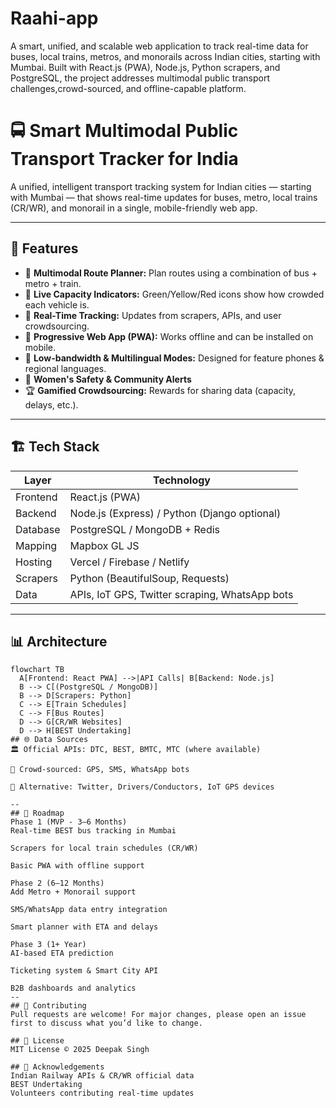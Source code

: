 # Raahi-app
A smart, unified, and scalable web application to track real-time data for buses, local trains, metros, and monorails across Indian cities, starting with Mumbai. Built with React.js (PWA), Node.js, Python scrapers, and PostgreSQL, the project addresses multimodal public transport challenges,crowd-sourced, and offline-capable platform.

# 🚍 Smart Multimodal Public Transport Tracker for India

A unified, intelligent transport tracking system for Indian cities — starting with Mumbai — that shows real-time updates for buses, metro, local trains (CR/WR), and monorail in a single, mobile-friendly web app.

---

## 🌟 Features

- 🔁 **Multimodal Route Planner:** Plan routes using a combination of bus + metro + train.
- 🚦 **Live Capacity Indicators:** Green/Yellow/Red icons show how crowded each vehicle is.
- 📡 **Real-Time Tracking:** Updates from scrapers, APIs, and user crowdsourcing.
- 📱 **Progressive Web App (PWA):** Works offline and can be installed on mobile.
- 📶 **Low-bandwidth & Multilingual Modes:** Designed for feature phones & regional languages.
- 🧭 **Women's Safety & Community Alerts**
- 🏆 **Gamified Crowdsourcing:** Rewards for sharing data (capacity, delays, etc.).

---

## 🏗️ Tech Stack

| Layer       | Technology                   |
|------------|-------------------------------|
| Frontend    | React.js (PWA)               |
| Backend     | Node.js (Express) / Python (Django optional) |
| Database    | PostgreSQL / MongoDB + Redis |
| Mapping     | Mapbox GL JS                 |
| Hosting     | Vercel / Firebase / Netlify  |
| Scrapers    | Python (BeautifulSoup, Requests) |
| Data        | APIs, IoT GPS, Twitter scraping, WhatsApp bots |

---

## 📊 Architecture

```mermaid
flowchart TB
  A[Frontend: React PWA] -->|API Calls| B[Backend: Node.js]
  B --> C[(PostgreSQL / MongoDB)]
  B --> D[Scrapers: Python]
  C --> E[Train Schedules]
  C --> F[Bus Routes]
  D --> G[CR/WR Websites]
  D --> H[BEST Undertaking]
## 🌐 Data Sources
🏛️ Official APIs: DTC, BEST, BMTC, MTC (where available)

👥 Crowd-sourced: GPS, SMS, WhatsApp bots

📡 Alternative: Twitter, Drivers/Conductors, IoT GPS devices

--
## 🚀 Roadmap
Phase 1 (MVP - 3–6 Months)
Real-time BEST bus tracking in Mumbai

Scrapers for local train schedules (CR/WR)

Basic PWA with offline support

Phase 2 (6–12 Months)
Add Metro + Monorail support

SMS/WhatsApp data entry integration

Smart planner with ETA and delays

Phase 3 (1+ Year)
AI-based ETA prediction

Ticketing system & Smart City API

B2B dashboards and analytics
--
## 🤝 Contributing
Pull requests are welcome! For major changes, please open an issue first to discuss what you’d like to change.

## 📄 License
MIT License © 2025 Deepak Singh

## 🙌 Acknowledgements
Indian Railway APIs & CR/WR official data
BEST Undertaking
Volunteers contributing real-time updates



